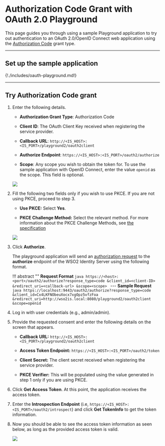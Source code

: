 # Authorization Code Grant with OAuth 2.0 Playground

This page guides you through using a sample Playground application to try out authentication to an OAuth 2.0/OpenID Connect web application using the [Authorization Code]({{base_path}}/references/concepts/authorization/authorization-code-grant/) grant type.

----

## Set up the sample application

{!./includes/oauth-playground.md!}

----

## Try Authorization Code grant 

1.  Enter the following details.

    - **Authorization Grant Type**: Authorization Code 

    - **Client ID**: The OAuth Client Key received when registering the service provider.

    - **Callback URL**: `http://<IS_HOST>:<IS_PORT>/playground2/oauth2client`

    - **Authorize Endpoint**: `https://<IS_HOST>:<IS_PORT>/oauth2/authorize`

    - **Scope**: Any scope you wish to obtain the token for. To use the sample application with OpenID Connect, enter the value `openid` as the scope. This field is optional. 

	<img name='auth-code-without-pkce' src='{{base_path}}/assets/img/samples/auth-code-without-pkce.png' class='img-zoomable'/>

2. Fill the following two fields only if you wish to use PKCE. If you are not using PKCE, proceed to step 3.

	- **Use PKCE:** Select **Yes**. 

	- **PKCE Challenge Method:** Select the relevant method. For more information about the PKCE Challenge Methods, see [the specification](https://tools.ietf.org/html/rfc7636#section-4.2)

	<img name='auth-code-with-pkce' src='{{base_path}}/assets/img/samples/auth-code-with-pkce.png' class='img-zoomable'/>

3. Click **Authorize**. 

	The playground application will send an
	[authorization request](https://tools.ietf.org/html/rfc6749#section-4.1.1)
	to the **authorize** endpoint of the WSO2 Identity Server using the
	following format.

	!!! abstract ""
		**Request Format**
		```java
		https://<host>:<port>/oauth2/authorize?response_type=code
		&client_id=<client-ID>
		&redirect_uri=<callback-url>
		&scope=<scope>
		```
		---
		**Sample Request**
		```java
		https://localhost:9443/oauth2/authorize?response_type=code
		&client_id=Cx4LKFNObeuXocx7xgOpz5vfzFoa
		&redirect_uri=http://wso2is.local:8080/playground2/oauth2client
		&scope=openid
		``` 

4. Log in with user credentials (e.g., admin/admin).  

5. Provide the requested consent and enter the following details on the screen that appears. 

    - **Callback URL:** `http://<IS_HOST>:<IS_PORT>/playground2/oauth2client`

    - **Access Token Endpoint:** `https://<IS_HOST>:<IS_PORT>/oauth2/token` 

    - **Client Secret:** The client secret received when registering the service provider.

	- **PKCE Verifier:** This will be populated using the value generated in step 1 only if you are using PKCE. 

5. Click **Get Access Token**. At this point, the application receives the access token. 

6. Enter the **Introspection Endpoint** (i.e, `https://<IS_HOST>:<IS_PORT>/oauth2/introspect`) and click **Get TokenInfo** to get the token information. 

7.  Now you should be able to see the access token information as seen
    below, as long as the provided access token is valid.  

	<img name='access-token-info' src='{{base_path}}/assets/img/samples/access-token-info.png' class='img-zoomable'/>